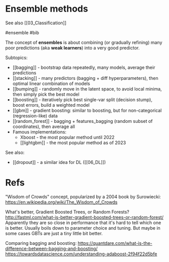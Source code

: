 # Ensemble methods

See also [[03_Classification]]

#ensemble #bib


The concept of **ensembles** is about combining (or gradually refining) many poor predictions (aka **weak learners**) into a very good predictor.

Subtopics:
* [[bagging]] - bootstrap data repeatedly, many models, average their predictions
* [[stacking]] - many predictors (bagging + diff hyperparameters), then optimal linear combination of models
* [[bumping]] - randomly move in the latent space, to avoid local minima, then simply pick the best model
* [[boosting]] -  iteratively pick best single-var split (decision stump), boost errors, build a weighted model
* [[gbm]] - gradient boosting: similar to boosting, but for non-categorical (regression-like) data
* [[random_forest]] - bagging + features_bagging (random subset of coordinates), then average all
* Famous implementations:
    * Xboost - the most popular method until 2022
    * [[lightgbm]] - the most popular method as of 2023

See also:
* [[dropout]] - a similar idea for DL ([[06_DL]])



# Refs

"Wisdom of Crowds" concept, popularized by a 2004 book by Surowiecki:
https://en.wikipedia.org/wiki/The_Wisdom_of_Crowds

What's better, Gradient Boosted Trees, or Random Forests?
http://fastml.com/what-is-better-gradient-boosted-trees-or-random-forest/
Apparently they are so close in performance that it's hard to tell which one is better. Usually boils down to parameter choice and tuning. But maybe in some cases GBTs are just a tiny little bit better.

Comparing bagging and boosting:
https://quantdare.com/what-is-the-difference-between-bagging-and-boosting/
https://towardsdatascience.com/understanding-adaboost-2f94f22d5bfe